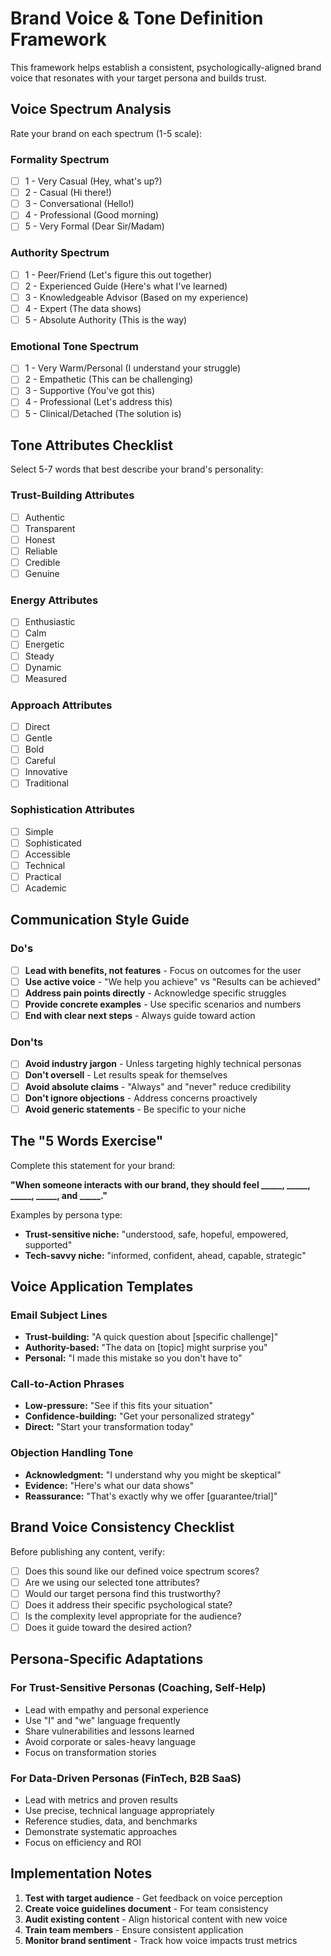 # Brand Voice & Tone Definition Framework

This framework helps establish a consistent, psychologically-aligned brand voice that resonates with your target persona and builds trust.

## Voice Spectrum Analysis

Rate your brand on each spectrum (1-5 scale):

### Formality Spectrum
- [ ] 1 - Very Casual (Hey, what's up?)
- [ ] 2 - Casual (Hi there!)  
- [ ] 3 - Conversational (Hello!)
- [ ] 4 - Professional (Good morning)
- [ ] 5 - Very Formal (Dear Sir/Madam)

### Authority Spectrum  
- [ ] 1 - Peer/Friend (Let's figure this out together)
- [ ] 2 - Experienced Guide (Here's what I've learned)
- [ ] 3 - Knowledgeable Advisor (Based on my experience)
- [ ] 4 - Expert (The data shows)
- [ ] 5 - Absolute Authority (This is the way)

### Emotional Tone Spectrum
- [ ] 1 - Very Warm/Personal (I understand your struggle)
- [ ] 2 - Empathetic (This can be challenging)
- [ ] 3 - Supportive (You've got this)
- [ ] 4 - Professional (Let's address this)
- [ ] 5 - Clinical/Detached (The solution is)

## Tone Attributes Checklist

Select 5-7 words that best describe your brand's personality:

### Trust-Building Attributes
- [ ] Authentic
- [ ] Transparent  
- [ ] Honest
- [ ] Reliable
- [ ] Credible
- [ ] Genuine

### Energy Attributes
- [ ] Enthusiastic
- [ ] Calm
- [ ] Energetic
- [ ] Steady
- [ ] Dynamic
- [ ] Measured

### Approach Attributes  
- [ ] Direct
- [ ] Gentle
- [ ] Bold
- [ ] Careful
- [ ] Innovative
- [ ] Traditional

### Sophistication Attributes
- [ ] Simple
- [ ] Sophisticated  
- [ ] Accessible
- [ ] Technical
- [ ] Practical
- [ ] Academic

## Communication Style Guide

### Do's
- [ ] **Lead with benefits, not features** - Focus on outcomes for the user
- [ ] **Use active voice** - "We help you achieve" vs "Results can be achieved"  
- [ ] **Address pain points directly** - Acknowledge specific struggles
- [ ] **Provide concrete examples** - Use specific scenarios and numbers
- [ ] **End with clear next steps** - Always guide toward action

### Don'ts  
- [ ] **Avoid industry jargon** - Unless targeting highly technical personas
- [ ] **Don't oversell** - Let results speak for themselves
- [ ] **Avoid absolute claims** - "Always" and "never" reduce credibility
- [ ] **Don't ignore objections** - Address concerns proactively
- [ ] **Avoid generic statements** - Be specific to your niche

## The "5 Words Exercise"

Complete this statement for your brand:

**"When someone interacts with our brand, they should feel _____, _____, _____, _____, and _____."**

Examples by persona type:
- **Trust-sensitive niche:** "understood, safe, hopeful, empowered, supported"
- **Tech-savvy niche:** "informed, confident, ahead, capable, strategic"

## Voice Application Templates

### Email Subject Lines
- **Trust-building:** "A quick question about [specific challenge]"
- **Authority-based:** "The data on [topic] might surprise you"
- **Personal:** "I made this mistake so you don't have to"

### Call-to-Action Phrases
- **Low-pressure:** "See if this fits your situation"
- **Confidence-building:** "Get your personalized strategy"  
- **Direct:** "Start your transformation today"

### Objection Handling Tone
- **Acknowledgment:** "I understand why you might be skeptical"
- **Evidence:** "Here's what our data shows"
- **Reassurance:** "That's exactly why we offer [guarantee/trial]"

## Brand Voice Consistency Checklist

Before publishing any content, verify:

- [ ] Does this sound like our defined voice spectrum scores?
- [ ] Are we using our selected tone attributes?
- [ ] Would our target persona find this trustworthy?
- [ ] Does it address their specific psychological state?
- [ ] Is the complexity level appropriate for the audience?
- [ ] Does it guide toward the desired action?

## Persona-Specific Adaptations

### For Trust-Sensitive Personas (Coaching, Self-Help)
- Lead with empathy and personal experience
- Use "I" and "we" language frequently  
- Share vulnerabilities and lessons learned
- Avoid corporate or sales-heavy language
- Focus on transformation stories

### For Data-Driven Personas (FinTech, B2B SaaS)
- Lead with metrics and proven results
- Use precise, technical language appropriately
- Reference studies, data, and benchmarks
- Demonstrate systematic approaches
- Focus on efficiency and ROI

## Implementation Notes

1. **Test with target audience** - Get feedback on voice perception
2. **Create voice guidelines document** - For team consistency  
3. **Audit existing content** - Align historical content with new voice
4. **Train team members** - Ensure consistent application
5. **Monitor brand sentiment** - Track how voice impacts trust metrics